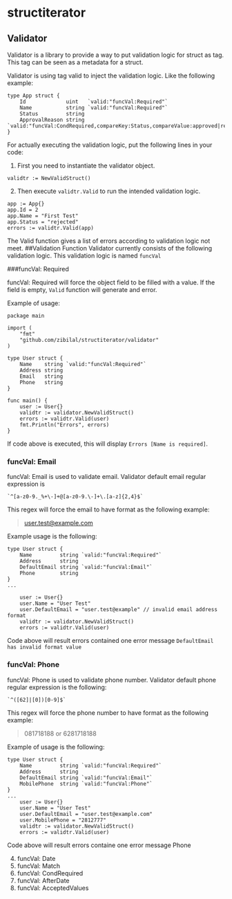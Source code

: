 # structiterator

## Validator

Validator is a library to provide a way to put validation logic for struct as tag. This tag can be seen as a metadata for a struct.

Validator is using tag valid to inject the validation logic. Like the following example:
```
type App struct {
	Id             uint   `valid:"funcVal:Required"`
	Name           string `valid:"funcVal:Required"`
	Status         string
	ApprovalReason string `valid:"funcVal:CondRequired,compareKey:Status,compareValue:approved|rejected"`
}
```

For actually executing the validation logic, put the following lines in your code:

1. First you need to instantiate the validator object.

```
validtr := NewValidStruct()
```

2. Then execute ```validtr.Valid``` to run the intended validation logic.

```
app := App{}
app.Id = 2
app.Name = "First Test"
app.Status = "rejected"
errors := validtr.Valid(app)
```

The Valid function gives a list of errors according to validation logic not meet.
##Validation Function
Validator currently consists of the following validation logic. This validation logic is named ```funcVal```

###funcVal: Required

funcVal: Required will force the object field to be filled with a value. If the field is empty, ```Valid```
function will generate and error.

Example of usage:

```
package main

import (
	"fmt"
	"github.com/zibilal/structiterator/validator"
)

type User struct {
	Name    string `valid:"funcVal:Required"`
	Address string
	Email   string
	Phone   string
}

func main() {
	user := User{}
	validtr := validator.NewValidStruct()
	errors := validtr.Valid(user)
	fmt.Println("Errors", errors)
}
```

If code above is executed, this will display ```Errors [Name is required]```.

### funcVal: Email
funcVal: Email is used to validate email. Validator default email regular expression is
```
`^[a-z0-9._%+\-]+@[a-z0-9.\-]+\.[a-z]{2,4}$`
```
This regex will force the email to have format as the following example:
>user.test@example.com

Example usage is the following:
```
type User struct {
	Name         string `valid:"funcVal:Required"`
	Address      string
	DefaultEmail string `valid:"funcVal:Email"`
	Phone        string
}
...

	user := User{}
	user.Name = "User Test"
	user.DefaultEmail = "user.test@example" // invalid email address format
	validtr := validator.NewValidStruct()
	errors := validtr.Valid(user)
```
Code above will result errors contained one error message ```DefaultEmail has invalid format value```

### funcVal: Phone
funcVal: Phone is used to validate phone number. Validator default phone regular expression is the following:
```
`^([62]|[0])[0-9]$`
```
This regex will force the phone number to have format as the following example:
> 081718188 or 6281718188

Example of usage is the following:
```
type User struct {
	Name         string `valid:"funcVal:Required"`
	Address      string
	DefaultEmail string `valid:"funcVal:Email"`
	MobilePhone  string `valid:"funcVal:Phone"`
}
...
	user := User{}
	user.Name = "User Test"
	user.DefaultEmail = "user.test@example.com"
	user.MobilePhone = "2812777"
	validtr := validator.NewValidStruct()
	errors := validtr.Valid(user)
```
Code above will result errors containe one error message Phone 

4. funcVal: Date
5. funcVal: Match
6. funcVal: CondRequired
7. funcVal: AfterDate
8. funcVal: AcceptedValues
